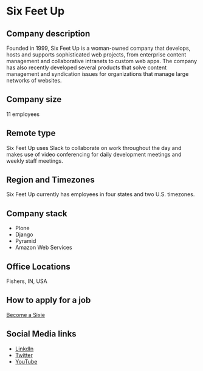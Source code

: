 # Six Feet Up

## Company description

Founded in 1999, Six Feet Up is a woman-owned company that develops, hosts and supports sophisticated web projects, from enterprise content management and collaborative intranets to custom web apps. The company has also recently developed several products that solve content management and syndication issues for organizations that manage large networks of websites.

## Company size

11 employees

## Remote type

Six Feet Up uses Slack to collaborate on work throughout the day and makes use of video conferencing for daily development meetings and weekly staff meetings. 

## Region and Timezones

Six Feet Up currently has employees in four states and two U.S. timezones. 

## Company stack

* Plone
* Django
* Pyramid
* Amazon Web Services

## Office Locations

Fishers, IN, USA

## How to apply for a job

[Become a Sixie](http://www.sixfeetup.com/company/jobs)

## Social Media links

* [LinkdIn](http://www.linkedin.com/companies/six-feet-up-inc.)
* [Twitter](http://twitter.com/sixfeetup)
* [YouTube](http://www.youtube.com/user/sixfeetupcorp)

